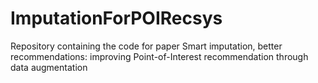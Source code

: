 # ImputationForPOIRecsys
Repository containing the code for paper Smart imputation, better recommendations: improving Point-of-Interest recommendation through data augmentation
